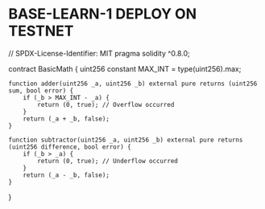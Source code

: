 # BASE-LEARN-1 DEPLOY ON TESTNET
// SPDX-License-Identifier: MIT
pragma solidity ^0.8.0;

contract BasicMath {
    uint256 constant MAX_INT = type(uint256).max;

    function adder(uint256 _a, uint256 _b) external pure returns (uint256 sum, bool error) {
        if (_b > MAX_INT - _a) {
            return (0, true); // Overflow occurred
        }
        return (_a + _b, false);
    }

    function subtractor(uint256 _a, uint256 _b) external pure returns (uint256 difference, bool error) {
        if (_b > _a) {
            return (0, true); // Underflow occurred
        }
        return (_a - _b, false);
    }
}
